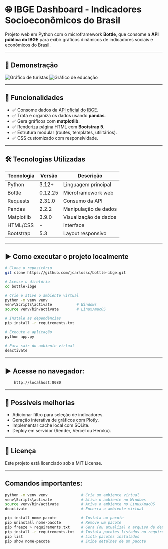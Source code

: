 # 🌐 IBGE Dashboard - Indicadores Socioeconômicos do Brasil

Projeto web em Python com o microframework **Bottle**, que consome a **API pública do IBGE** para exibir gráficos dinâmicos de indicadores sociais e econômicos do Brasil.

---

## 🚀 Demonstração

![Gráfico de turistas](static/data/turismo_turistas.png)
![Gráfico de educação](static/data/graficos_educacao.png)

---

## 🧠 Funcionalidades

- ✅ Consome dados da [API oficial do IBGE](https://servicodados.ibge.gov.br).
- ✅ Trata e organiza os dados usando **pandas**.
- ✅ Gera gráficos com **matplotlib**.
- ✅ Renderiza página HTML com **Bootstrap 5**.
- ✅ Estrutura modular (routes, templates, utilitários).
- ✅ CSS customizado com responsividade.

---

## 🛠️ Tecnologias Utilizadas

| Tecnologia     | Versão     | Descrição                              |
|----------------|------------|----------------------------------------|
| Python         | 3.12+      | Linguagem principal                    |
| Bottle         | 0.12.25    | Microframework web                     |
| Requests       | 2.31.0     | Consumo da API                         |
| Pandas         | 2.2.2      | Manipulação de dados                   |
| Matplotlib     | 3.9.0      | Visualização de dados                  |
| HTML/CSS       | -          | Interface                             |
| Bootstrap      | 5.3        | Layout responsivo                      |

---

## ▶️ Como executar o projeto localmente

```bash
# Clone o repositório
git clone https://github.com/jcarlossc/bottle-ibge.git

# Acesse o diretório
cd bottle-ibge

# Crie e ative o ambiente virtual
python -m venv venv
venv\Scripts\activate           # Windows
source venv/bin/activate        # Linux/macOS

# Instale as dependências
pip install -r requirements.txt

# Execute a aplicação
python app.py

# Para sair do ambiente virtual
deactivate
```
---

## ▶️ Acesse no navegador: 
```
    http://localhost:8080
```

---

## 📌 Possíveis melhorias
- Adicionar filtro para seleção de indicadores.
- Geração interativa de gráficos com Plotly.
- Implementar cache local com SQLite.
- Deploy em servidor (Render, Vercel ou Heroku).

---

## 📄 Licença
Este projeto está licenciado sob a MIT License.

---

## Comandos importantes:

```bash
python -m venv venv               # Cria um ambiente virtual
venv\Scripts\activate             # Ativa o ambiente no Windows
source venv/bin/activate          # Ativa o ambiente no Linux/macOS
deactivate                        # Encerra o ambiente virtual

pip install nome-pacote           # Instala um pacote
pip uninstall nome-pacote         # Remove um pacote
pip freeze > requirements.txt     # Gera (ou atualiza) o arquivo de dependências
pip install -r requirements.txt   # Instala pacotes listados no requirements.txt
pip list                          # Lista pacotes instalados
pip show nome-pacote              # Exibe detalhes de um pacote
```